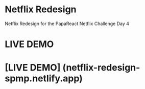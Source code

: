 # Netflix Redesign

Netflix Redesign for the PapaReact Netflix Challenge Day 4

<h1> LIVE DEMO <h1/>
  [LIVE DEMO] (netflix-redesign-spmp.netlify.app)
